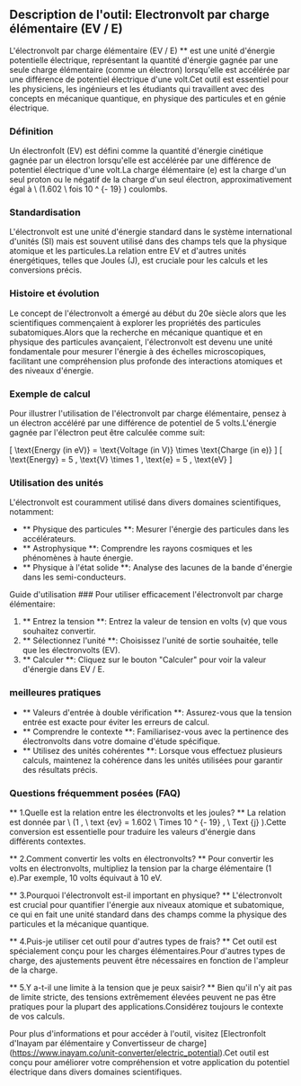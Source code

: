 ## Description de l'outil: Electronvolt par charge élémentaire (EV / E)

L'électronvolt par charge élémentaire (EV / E) ** est une unité d'énergie potentielle électrique, représentant la quantité d'énergie gagnée par une seule charge élémentaire (comme un électron) lorsqu'elle est accélérée par une différence de potentiel électrique d'une volt.Cet outil est essentiel pour les physiciens, les ingénieurs et les étudiants qui travaillent avec des concepts en mécanique quantique, en physique des particules et en génie électrique.

### Définition
Un électronfolt (EV) est défini comme la quantité d'énergie cinétique gagnée par un électron lorsqu'elle est accélérée par une différence de potentiel électrique d'une volt.La charge élémentaire (e) est la charge d'un seul proton ou le négatif de la charge d'un seul électron, approximativement égal à \ (1.602 \ fois 10 ^ {- 19} \) coulombs.

### Standardisation
L'électronvolt est une unité d'énergie standard dans le système international d'unités (SI) mais est souvent utilisé dans des champs tels que la physique atomique et les particules.La relation entre EV et d'autres unités énergétiques, telles que Joules (J), est cruciale pour les calculs et les conversions précis.

### Histoire et évolution
Le concept de l'électronvolt a émergé au début du 20e siècle alors que les scientifiques commençaient à explorer les propriétés des particules subatomiques.Alors que la recherche en mécanique quantique et en physique des particules avançaient, l'électronvolt est devenu une unité fondamentale pour mesurer l'énergie à des échelles microscopiques, facilitant une compréhension plus profonde des interactions atomiques et des niveaux d'énergie.

### Exemple de calcul
Pour illustrer l'utilisation de l'électronvolt par charge élémentaire, pensez à un électron accéléré par une différence de potentiel de 5 volts.L'énergie gagnée par l'électron peut être calculée comme suit:

\[ \text{Energy (in eV)} = \text{Voltage (in V)} \times \text{Charge (in e)} \]
\[ \text{Energy} = 5 \, \text{V} \times 1 \, \text{e} = 5 \, \text{eV} \]

### Utilisation des unités
L'électronvolt est couramment utilisé dans divers domaines scientifiques, notamment:
- ** Physique des particules **: Mesurer l'énergie des particules dans les accélérateurs.
- ** Astrophysique **: Comprendre les rayons cosmiques et les phénomènes à haute énergie.
- ** Physique à l'état solide **: Analyse des lacunes de la bande d'énergie dans les semi-conducteurs.

Guide d'utilisation ###
Pour utiliser efficacement l'électronvolt par charge élémentaire:
1. ** Entrez la tension **: Entrez la valeur de tension en volts (v) que vous souhaitez convertir.
2. ** Sélectionnez l'unité **: Choisissez l'unité de sortie souhaitée, telle que les électronvolts (EV).
3. ** Calculer **: Cliquez sur le bouton "Calculer" pour voir la valeur d'énergie dans EV / E.

### meilleures pratiques
- ** Valeurs d'entrée à double vérification **: Assurez-vous que la tension entrée est exacte pour éviter les erreurs de calcul.
- ** Comprendre le contexte **: Familiarisez-vous avec la pertinence des électronvolts dans votre domaine d'étude spécifique.
- ** Utilisez des unités cohérentes **: Lorsque vous effectuez plusieurs calculs, maintenez la cohérence dans les unités utilisées pour garantir des résultats précis.

### Questions fréquemment posées (FAQ)

** 1.Quelle est la relation entre les électronvolts et les joules? **
La relation est donnée par \ (1 \, \ text {ev} = 1.602 \ Times 10 ^ {- 19} \, \ Text {j} \).Cette conversion est essentielle pour traduire les valeurs d'énergie dans différents contextes.

** 2.Comment convertir les volts en électronvolts? **
Pour convertir les volts en électronvolts, multipliez la tension par la charge élémentaire (1 e).Par exemple, 10 volts équivaut à 10 eV.

** 3.Pourquoi l'électronvolt est-il important en physique? **
L'électronvolt est crucial pour quantifier l'énergie aux niveaux atomique et subatomique, ce qui en fait une unité standard dans des champs comme la physique des particules et la mécanique quantique.

** 4.Puis-je utiliser cet outil pour d'autres types de frais? **
Cet outil est spécialement conçu pour les charges élémentaires.Pour d'autres types de charge, des ajustements peuvent être nécessaires en fonction de l'ampleur de la charge.

** 5.Y a-t-il une limite à la tension que je peux saisir? **
Bien qu'il n'y ait pas de limite stricte, des tensions extrêmement élevées peuvent ne pas être pratiques pour la plupart des applications.Considérez toujours le contexte de vos calculs.

Pour plus d'informations et pour accéder à l'outil, visitez [Electronfolt d'Inayam par élémentaire y Convertisseur de charge] (https://www.inayam.co/unit-converter/electric_potential).Cet outil est conçu pour améliorer votre compréhension et votre application du potentiel électrique dans divers domaines scientifiques.